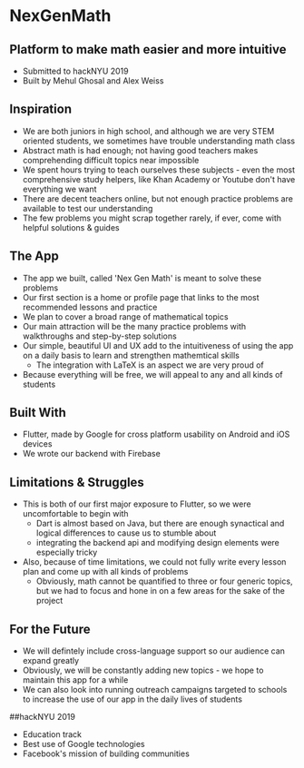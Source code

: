 #  **NexGenMath**

## Platform to make math easier and more intuitive

* Submitted to hackNYU 2019
* Built by Mehul Ghosal and Alex Weiss 

## Inspiration
* We are both juniors in high school, and although we are very STEM oriented students, we sometimes have trouble understanding math class
* Abstract math is had enough; not having good teachers makes comprehending difficult topics near impossible
* We spent hours trying to teach ourselves these subjects - even the most comprehensive study helpers, like Khan Academy or Youtube don't have everything we want
* There are decent teachers online, but not enough practice problems are available to test our understanding
* The few problems you might scrap together rarely, if ever, come with helpful solutions & guides

## The App
* The app we built, called 'Nex Gen Math' is meant to solve these problems
* Our first section is a home or profile page that links to the most recommended lessons and practice
* We plan to cover a broad range of mathematical topics
* Our main attraction will be the many practice problems with walkthroughs and step-by-step solutions
* Our simple, beautiful UI and UX add to the intuitiveness of using the app on a daily basis to learn and strengthen mathemtical skills 
	* The integration with LaTeX is an aspect we are very proud of
* Because everything will be free, we will appeal to any and all kinds of students

##  Built With
* Flutter, made by Google for cross platform usability on Android and iOS devices
* We wrote our backend with Firebase

## Limitations & Struggles
* This is both of our first major exposure to Flutter, so we were uncomfortable to begin with
	* Dart is almost based on Java, but there are enough synactical and logical differences to cause us to stumble about
	* integrating the backend api and modifying design elements were especially tricky
* Also, because of time limitations, we could not fully write every lesson plan and come up with all kinds of problems
	* Obviously, math cannot be quantified to three or four generic topics, but we had to focus and hone in on a few areas for the sake of the project


## For the Future
* We will defintely include cross-language support so our audience can expand greatly
* Obviously, we will be constantly adding new topics - we hope to maintain this app for a while
* We can also look into running outreach campaigns targeted to schools to increase the use of our app in the daily lives of students

##hackNYU 2019
* Education track
* Best use of Google technologies
* Facebook's mission of building communities

